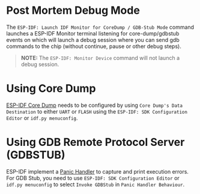 # Post Mortem Debug Mode

The `ESP-IDF: Launch IDF Monitor for CoreDump / GDB-Stub Mode` command launches a ESP-IDF Monitor terminal listening for core-dump/gdbstub events on which will launch a debug session where you can send gdb commands to
the chip (without continue, pause or other debug steps).

> **NOTE:** The `ESP-IDF: Monitor Device` command will not launch a debug session.

# Using Core Dump

[ESP-IDF Core Dump](https://docs.espressif.com/projects/esp-idf/en/latest/esp32/api-guides/core_dump.html#core-dump) needs to be configured by using `Core Dump's Data Destination` to either `UART` or `FLASH` using the `ESP-IDF: SDK Configuration Editor` or `idf.py menuconfig`.

# Using GDB Remote Protocol Server (GDBSTUB)

ESP-IDF implement a [Panic Handler](https://docs.espressif.com/projects/esp-idf/en/latest/esp32/api-guides/fatal-errors.html#panic-handler) to capture and print execution errors.
For GDB Stub, you need to use `ESP-IDF: SDK Configuration Editor` or `idf.py menuconfig` to select `Invoke GDBStub` in `Panic Handler Behaviour`.
